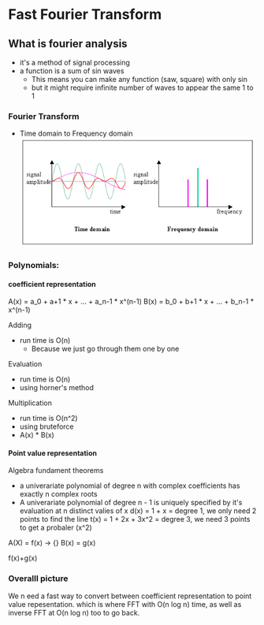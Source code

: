 # Fast Fourier Transform

## What is fourier analysis
* it's a method of signal processing
* a function is a sum of sin waves
  * This means you can make any function (saw, square) with only sin
  * but it might require infinite number of waves to appear the same 1 to 1

### Fourier Transform
* Time domain to Frequency domain
![Domain and Frequency domain](./note-resources/timeAndFrequency.gif)

### Polynomials: 
#### coefficient representation
A(x) = a_0 + a+1 * x + ... + a_n-1 * x^(n-1)
B(x) = b_0 + b+1 * x + ... + b_n-1 * x^(n-1)

Adding
* run time is O(n)
  * Because we just go through them one by one

Evaluation
* run time is O(n)
* using horner's method

Multiplication
* run time is O(n^2)
* using bruteforce
* A(x) * B(x)

#### Point value representation
Algebra fundament theorems
*   a univerariate polynomial of degree n with complex coefficients has exactly n complex roots
*   A univerariate polynomial of degree n - 1 is uniquely specified by it's evaluation at n distinct valies of x
d(x) = 1 + x = degree 1, we only need 2 points to find the line
t(x) = 1 + 2x + 3x^2 = degree 3, we need 3 points to get a probaler (x^2)

A(X) = f(x) -> {}
B(x) = g(x)

f(x)+g(x)

### Overalll picture
We n eed a fast way to convert between coefficient representation to point value repesentation.
which is where FFT with O(n log n) time, as well as inverse FFT at O(n log n) too to go back.
